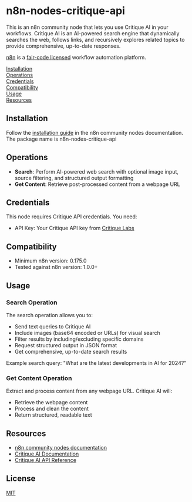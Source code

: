 # n8n-nodes-critique-api

This is an n8n community node that lets you use Critique AI in your workflows. Critique AI is an AI-powered search engine that dynamically searches the web, follows links, and recursively explores related topics to provide comprehensive, up-to-date responses. 

[n8n](https://n8n.io/) is a [fair-code licensed](https://docs.n8n.io/reference/license/) workflow automation platform.

[Installation](#installation)  
[Operations](#operations)  
[Credentials](#credentials)  
[Compatibility](#compatibility)  
[Usage](#usage)  
[Resources](#resources)  

## Installation

Follow the [installation guide](https://docs.n8n.io/integrations/community-nodes/installation/) in the n8n community nodes documentation.
The package name is n8n-nodes-critique-api

## Operations

* **Search**: Perform AI-powered web search with optional image input, source filtering, and structured output formatting
* **Get Content**: Retrieve post-processed content from a webpage URL

## Credentials

This node requires Critique API credentials. You need:

* API Key: Your Critique API key from [Critique Labs](https://critique-labs.ai/)

## Compatibility

* Minimum n8n version: 0.175.0
* Tested against n8n version: 1.0.0+

## Usage

### Search Operation

The search operation allows you to:
- Send text queries to Critique AI
- Include images (base64 encoded or URLs) for visual search
- Filter results by including/excluding specific domains
- Request structured output in JSON format
- Get comprehensive, up-to-date search results

Example search query: "What are the latest developments in AI for 2024?"

### Get Content Operation

Extract and process content from any webpage URL. Critique AI will:
- Retrieve the webpage content
- Process and clean the content
- Return structured, readable text

## Resources

* [n8n community nodes documentation](https://docs.n8n.io/integrations/community-nodes/)
* [Critique AI Documentation](https://docs.critique-labs.ai/)
* [Critique AI API Reference](https://docs.critique-labs.ai/api-reference/)

## License

[MIT](LICENSE.md)
